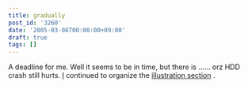 ```yaml
---
title: gradually
post_id: '3260'
date: '2005-03-08T00:00:00+09:00'
draft: true
tags: []
---
```


A deadline for me. Well it seems to be in time, but there is ...... orz HDD crash still hurts. [I](https://danmaq.com/category/products/illustration) continued to organize the [illustration section](https://danmaq.com/category/products/illustration) .
